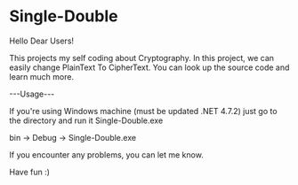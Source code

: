# Single-Double

Hello Dear Users!

This projects my self coding about Cryptography. In this project, we can easily change PlainText To CipherText. You can look up the source code and learn much more.

---Usage---

If you're using Windows machine (must be updated .NET 4.7.2) just go to the directory and run it Single-Double.exe

bin -> Debug -> Single-Double.exe

If you encounter any problems, you can let me know.

Have fun :)
